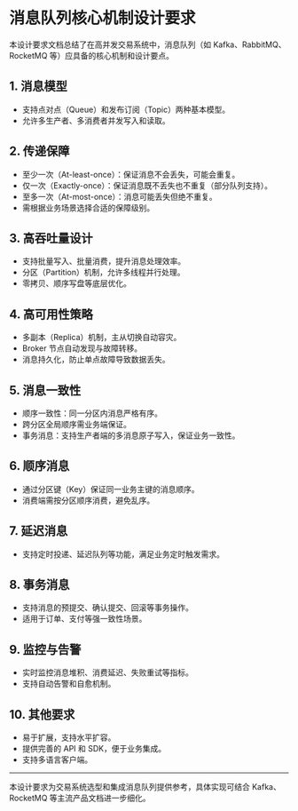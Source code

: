 # 消息队列核心机制设计要求

本设计要求文档总结了在高并发交易系统中，消息队列（如 Kafka、RabbitMQ、RocketMQ 等）应具备的核心机制和设计要点。

## 1. 消息模型
- 支持点对点（Queue）和发布订阅（Topic）两种基本模型。
- 允许多生产者、多消费者并发写入和读取。

## 2. 传递保障
- 至少一次（At-least-once）：保证消息不会丢失，可能会重复。
- 仅一次（Exactly-once）：保证消息既不丢失也不重复（部分队列支持）。
- 至多一次（At-most-once）：消息可能丢失但绝不重复。
- 需根据业务场景选择合适的保障级别。

## 3. 高吞吐量设计
- 支持批量写入、批量消费，提升消息处理效率。
- 分区（Partition）机制，允许多线程并行处理。
- 零拷贝、顺序写盘等底层优化。

## 4. 高可用性策略
- 多副本（Replica）机制，主从切换自动容灾。
- Broker 节点自动发现与故障转移。
- 消息持久化，防止单点故障导致数据丢失。

## 5. 消息一致性
- 顺序一致性：同一分区内消息严格有序。
- 跨分区全局顺序需业务端保证。
- 事务消息：支持生产者端的多消息原子写入，保证业务一致性。

## 6. 顺序消息
- 通过分区键（Key）保证同一业务主键的消息顺序。
- 消费端需按分区顺序消费，避免乱序。

## 7. 延迟消息
- 支持定时投递、延迟队列等功能，满足业务定时触发需求。

## 8. 事务消息
- 支持消息的预提交、确认提交、回滚等事务操作。
- 适用于订单、支付等强一致性场景。

## 9. 监控与告警
- 实时监控消息堆积、消费延迟、失败重试等指标。
- 支持自动告警和自愈机制。

## 10. 其他要求
- 易于扩展，支持水平扩容。
- 提供完善的 API 和 SDK，便于业务集成。
- 支持多语言客户端。

---
本设计要求为交易系统选型和集成消息队列提供参考，具体实现可结合 Kafka、RocketMQ 等主流产品文档进一步细化。
